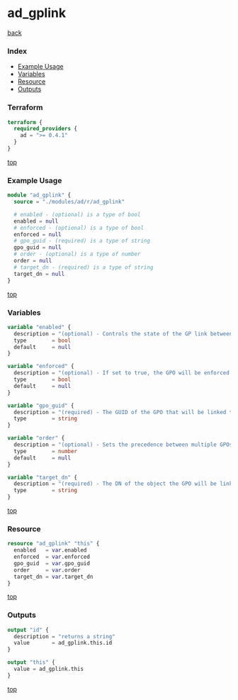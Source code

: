 # ad_gplink

[back](../ad.md)

### Index

- [Example Usage](#example-usage)
- [Variables](#variables)
- [Resource](#resource)
- [Outputs](#outputs)

### Terraform

```terraform
terraform {
  required_providers {
    ad = ">= 0.4.1"
  }
}
```

[top](#index)

### Example Usage

```terraform
module "ad_gplink" {
  source = "./modules/ad/r/ad_gplink"

  # enabled - (optional) is a type of bool
  enabled = null
  # enforced - (optional) is a type of bool
  enforced = null
  # gpo_guid - (required) is a type of string
  gpo_guid = null
  # order - (optional) is a type of number
  order = null
  # target_dn - (required) is a type of string
  target_dn = null
}
```

[top](#index)

### Variables

```terraform
variable "enabled" {
  description = "(optional) - Controls the state of the GP link between a GPO and a container object."
  type        = bool
  default     = null
}

variable "enforced" {
  description = "(optional) - If set to true, the GPO will be enforced on the container object."
  type        = bool
  default     = null
}

variable "gpo_guid" {
  description = "(required) - The GUID of the GPO that will be linked to the container object."
  type        = string
}

variable "order" {
  description = "(optional) - Sets the precedence between multiple GPOs linked to the same container object."
  type        = number
  default     = null
}

variable "target_dn" {
  description = "(required) - The DN of the object the GPO will be linked to."
  type        = string
}
```

[top](#index)

### Resource

```terraform
resource "ad_gplink" "this" {
  enabled   = var.enabled
  enforced  = var.enforced
  gpo_guid  = var.gpo_guid
  order     = var.order
  target_dn = var.target_dn
}
```

[top](#index)

### Outputs

```terraform
output "id" {
  description = "returns a string"
  value       = ad_gplink.this.id
}

output "this" {
  value = ad_gplink.this
}
```

[top](#index)